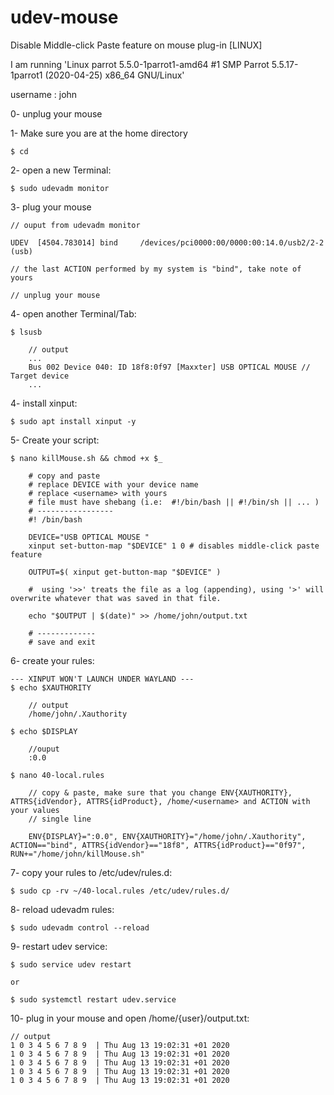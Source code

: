 # udev-mouse
Disable Middle-click Paste feature on mouse plug-in [LINUX]

I am running 'Linux parrot 5.5.0-1parrot1-amd64 #1 SMP Parrot 5.5.17-1parrot1 (2020-04-25) x86_64 GNU/Linux'

username : john

0- unplug your mouse

1- Make sure you are at the home directory
    
    $ cd

2- open a new Terminal:

    $ sudo udevadm monitor

3- plug your mouse
    
    // ouput from udevadm monitor
    
    UDEV  [4504.783014] bind     /devices/pci0000:00/0000:00:14.0/usb2/2-2 (usb)
    
    // the last ACTION performed by my system is "bind", take note of yours
    
    // unplug your mouse

4- open another Terminal/Tab:

    $ lsusb
       
        // output
        ...
        Bus 002 Device 040: ID 18f8:0f97 [Maxxter] USB OPTICAL MOUSE // Target device
        ...

4- install xinput:

    $ sudo apt install xinput -y

5- Create your script:

    $ nano killMouse.sh && chmod +x $_

        # copy and paste
        # replace DEVICE with your device name
        # replace <username> with yours
        # file must have shebang (i.e:  #!/bin/bash || #!/bin/sh || ... )
        # -----------------
        #! /bin/bash 
        
        DEVICE="USB OPTICAL MOUSE "
        xinput set-button-map "$DEVICE" 1 0 # disables middle-click paste feature

        OUTPUT=$( xinput get-button-map "$DEVICE" )
        
        #  using '>>' treats the file as a log (appending), using '>' will overwrite whatever that was saved in that file.
        
        echo "$OUTPUT | $(date)" >> /home/john/output.txt 

        # -------------
        # save and exit


6- create your rules:

    --- XINPUT WON'T LAUNCH UNDER WAYLAND ---
    $ echo $XAUTHORITY
    
        // output
        /home/john/.Xauthority

    $ echo $DISPLAY
        
        //ouput
        :0.0

    $ nano 40-local.rules
        
        // copy & paste, make sure that you change ENV{XAUTHORITY}, ATTRS{idVendor}, ATTRS{idProduct}, /home/<username> and ACTION with your values
        // single line
        
        ENV{DISPLAY}=":0.0", ENV{XAUTHORITY}="/home/john/.Xauthority", ACTION=="bind", ATTRS{idVendor}=="18f8", ATTRS{idProduct}=="0f97", RUN+="/home/john/killMouse.sh"

7- copy your rules to /etc/udev/rules.d:
    
    $ sudo cp -rv ~/40-local.rules /etc/udev/rules.d/

8- reload udevadm rules:

    $ sudo udevadm control --reload

9- restart udev service:

    $ sudo service udev restart

    or

    $ sudo systemctl restart udev.service

10- plug in your mouse and open /home/{user}/output.txt:

    // output
    1 0 3 4 5 6 7 8 9  | Thu Aug 13 19:02:31 +01 2020
    1 0 3 4 5 6 7 8 9  | Thu Aug 13 19:02:31 +01 2020
    1 0 3 4 5 6 7 8 9  | Thu Aug 13 19:02:31 +01 2020
    1 0 3 4 5 6 7 8 9  | Thu Aug 13 19:02:31 +01 2020
    1 0 3 4 5 6 7 8 9  | Thu Aug 13 19:02:31 +01 2020
    
